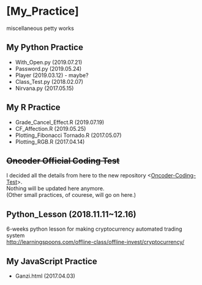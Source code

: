 # [My_Practice]
miscellaneous petty works


## My Python Practice
- With_Open.py (2019.07.21)
- Password.py (2019.05.24)
- Player (2019.03.12) - maybe?
- Class_Test.py (2018.02.07)
- Nirvana.py (2017.05.15)


## My R Practice
- Grade_Cancel_Effect.R (2019.07.19)
- CF_Affection.R (2019.05.25)
- Plotting_Fibonacci Tornado.R (2017.05.07)
- Plotting_RGB.R (2017.04.14)


## ~~Oncoder Official Coding Test~~
I decided all the details from here to the new repository <[Oncoder-Coding-Test](https://github.com/kimpro82/Oncoder-Coding-Test)>.  
Nothing will be updated here anymore.  
(Other small practices, of courese, will go on here.)


## Python_Lesson (2018.11.11~12.16)
6-weeks python lesson for making cryptocurrency automated trading system  
http://learningspoons.com/offline-class/offline-invest/cryptocurrency/  


## My JavaScript Practice
- Ganzi.html (2017.04.03)
